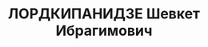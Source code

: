 ---
title: ЛОРДКИПАНИДЗЕ Шевкет Ибрагимович
description: "- умер в 1937, с 1928 член ВКП(б) Послужной список 13.41 - .1937\t 2-й\
  \ секретарь Аджарского областного комитета КП(б) Грузии 1937\t арестован 1 Постановление\
  \ VII-го пленума Аджарского областного комитета КП(б) Грузии"
---